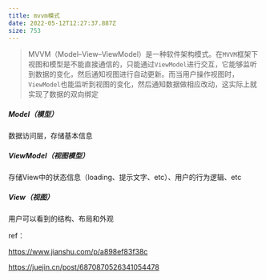 ```yaml
---
title: mvvm模式
date: 2022-05-12T12:27:37.887Z
size: 753
---
```

> MVVM（Model–View–ViewModel）是一种软件架构模式。在`MVVM`框架下视图和模型是不能直接通信的，只能通过`ViewModel`进行交互，它能够监听到数据的变化，然后通知视图进行自动更新。而当用户操作视图时，`ViewModel`也能监听到视图的变化，然后通知数据做相应改动，这实际上就实现了数据的双向绑定



##### Model（模型）

数据访问层，存储基本信息

##### ViewModel（视图模型）

存储View中的状态信息（loading、提示文字、etc）、用户的行为逻辑、etc

##### View（视图）

用户可以看到的结构、布局和外观



ref：

https://www.jianshu.com/p/a898ef83f38c

https://juejin.cn/post/6870870526341054478
